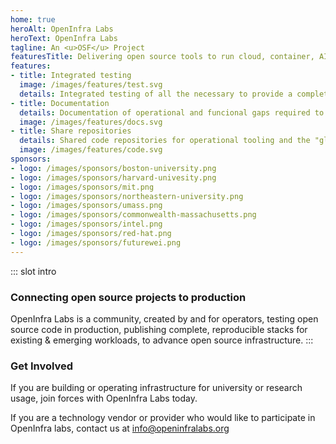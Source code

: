 ```yaml
---
home: true
heroAlt: OpenInfra Labs
heroText: OpenInfra Labs
tagline: An <u>OSF</u> Project
featuresTitle: Delivering open source tools to run cloud, container, AI, machine learning and edge workloads repeatedly and predictably
features:
- title: Integrated testing
  image: /images/features/test.svg
  details: Integrated testing of all the necessary to provide a complete use case
- title: Documentation
  details: Documentation of operational and funcional gaps required to run upstream projects in a production environment
  image: /images/features/docs.svg
- title: Share repositories
  details: Shared code repositories for operational tooling and the "glue" code that is often written indenpently by users
  image: /images/features/code.svg
sponsors:
- logo: /images/sponsors/boston-university.png
- logo: /images/sponsors/harvard-univesity.png
- logo: /images/sponsors/mit.png
- logo: /images/sponsors/northeastern-university.png
- logo: /images/sponsors/umass.png
- logo: /images/sponsors/commonwealth-massachusetts.png
- logo: /images/sponsors/intel.png
- logo: /images/sponsors/red-hat.png
- logo: /images/sponsors/futurewei.png
---
```


::: slot intro
### Connecting open source projects to production

OpenInfra Labs is a community, created by and for operators, testing open source code in production, publishing complete, reproducible stacks for existing & emerging workloads, to advance open source infrastructure.
:::

### Get Involved
If you are building or operating infrastructure for university or research usage, join forces with OpenInfra Labs today.

If you are a technology vendor or provider who would like to participate in OpenInfra labs, contact us at [info@openinfralabs.org](mailto:info@openinfralabs.org)
